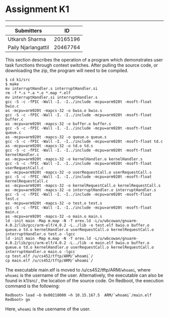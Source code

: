 # Assignment K1
____

| Submitters | ID |
| ------ | ------ |
| Utkarsh Sharma | 20165196 |
| Paily Njarlangattil  | 20467764 |

This section describes the operation of a program which demonstrates user task functions through context switches. 
After pulling the source code, or downloading the zip, the program will need to be compiled. 
```
$ cd k1/src
$ make
mv interruptHandler.s interruptHandler.si
rm -f *.s *.a *.o *.map *.elf
mv interruptHandler.si interruptHandler.s
gcc -S -c -fPIC -Wall -I. -I../include -mcpu=arm920t -msoft-float bwio.c
as -mcpu=arm920t -mapcs-32 -o bwio.o bwio.s
gcc -S -c -fPIC -Wall -I. -I../include -mcpu=arm920t -msoft-float buffer.c
as -mcpu=arm920t -mapcs-32 -o buffer.o buffer.s
gcc -S -c -fPIC -Wall -I. -I../include -mcpu=arm920t -msoft-float queue.c
as -mcpu=arm920t -mapcs-32 -o queue.o queue.s
gcc -S -c -fPIC -Wall -I. -I../include -mcpu=arm920t -msoft-float td.c
as -mcpu=arm920t -mapcs-32 -o td.o td.s
gcc -S -c -fPIC -Wall -I. -I../include -mcpu=arm920t -msoft-float kernelHandler.c
as -mcpu=arm920t -mapcs-32 -o kernelHandler.o kernelHandler.s
gcc -S -c -fPIC -Wall -I. -I../include -mcpu=arm920t -msoft-float userRequestCall.c
as -mcpu=arm920t -mapcs-32 -o userRequestCall.o userRequestCall.s
gcc -S -c -fPIC -Wall -I. -I../include -mcpu=arm920t -msoft-float kernelRequestCall.c
as -mcpu=arm920t -mapcs-32 -o kernelRequestCall.o kernelRequestCall.s
as -mcpu=arm920t -mapcs-32 -o interruptHandler.o interruptHandler.s
gcc -S -c -fPIC -Wall -I. -I../include -mcpu=arm920t -msoft-float test.c
as -mcpu=arm920t -mapcs-32 -o test.o test.s
gcc -S -c -fPIC -Wall -I. -I../include -mcpu=arm920t -msoft-float main.c
as -mcpu=arm920t -mapcs-32 -o main.o main.s
ld -init main -Map m.map -N -T orex.ld -L/u/wbcowan/gnuarm-4.0.2/lib/gcc/arm-elf/4.0.2 -L../lib -o test.elf bwio.o buffer.o queue.o td.o kernelHandler.o userRequestCall.o kernelRequestCall.o interruptHandler.o test.o -lgcc
ld -init main -Map m.map -N -T orex.ld -L/u/wbcowan/gnuarm-4.0.2/lib/gcc/arm-elf/4.0.2 -L../lib -o main.elf bwio.o buffer.o queue.o td.o kernelHandler.o userRequestCall.o kernelRequestCall.o interruptHandler.o main.o -lgcc
cp test.elf /u/cs452/tftp/ARM/`whoami`/
cp main.elf /u/cs452/tftp/ARM/`whoami`/
```

The executable main.elf is moved to /u/cs452/tftp/ARM/`whoami`, where `whoami` is the username of the user. Alternatively, the executable can also be found in  k1/src/ , the location of the source code.
On Redboot, the execution command is the following:

```
Redboot> load –b 0x00218000 –h 10.15.167.5  ARM/`whoami`/main.elf
Redboot> go
```

Here, `whoami` is the username of the user.
